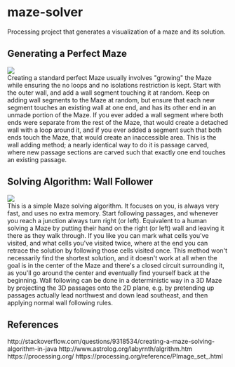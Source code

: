 # maze-solver
Processing project that generates a visualization of a maze and its solution.

<h2>Generating a Perfect Maze</h2>
<img src= "http://www.astrolog.org/labyrnth/maze/cruiser1.gif"/>
<br>
    Creating a standard perfect Maze usually involves "growing" the Maze while ensuring the no loops and no isolations restriction is kept. Start with the outer wall, and add a wall segment touching it at random. Keep on adding wall segments to the Maze at random, but ensure that each new segment touches an existing wall at one end, and has its other end in an unmade portion of the Maze. If you ever added a wall segment where both ends were separate from the rest of the Maze, that would create a detached wall with a loop around it, and if you ever added a segment such that both ends touch the Maze, that would create an inaccessible area. This is the wall adding method; a nearly identical way to do it is passage carved, where new passage sections are carved such that exactly one end touches an existing passage.

<h2>Solving Algorithm: Wall Follower</h2>
<img src="http://www.astrolog.org/labyrnth/sample/follow.gif"/>
<br>
    This is a simple Maze solving algorithm. It focuses on you, is always very fast, and uses no extra memory. Start following passages, and whenever you reach a junction always turn right (or left). Equivalent to a human solving a Maze by putting their hand on the right (or left) wall and leaving it there as they walk through. If you like you can mark what cells you've visited, and what cells you've visited twice, where at the end you can retrace the solution by following those cells visited once. This method won't necessarily find the shortest solution, and it doesn't work at all when the goal is in the center of the Maze and there's a closed circuit surrounding it, as you'll go around the center and eventually find yourself back at the beginning. Wall following can be done in a deterministic way in a 3D Maze by projecting the 3D passages onto the 2D plane, e.g. by pretending up passages actually lead northwest and down lead southeast, and then applying normal wall following rules.

<h2>References</h2>
http://stackoverflow.com/questions/9318534/creating-a-maze-solving-algorithm-in-java
http://www.astrolog.org/labyrnth/algrithm.htm
https://processing.org/
https://processing.org/reference/PImage_set_.html
